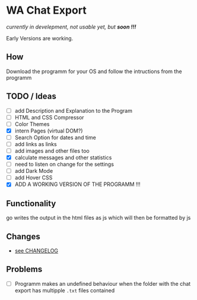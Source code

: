 # WA Chat Export

*currently in develepment, not usable yet, but **soon !!!***

Early Versions are working.

<!--
git tag v1.0.0 && git push origin v1.0.0
-->

## How

Download the programm for your OS and follow the intructions from the programm

## TODO / Ideas
- [ ] add Description and Explanation to the Program
- [ ] HTML and CSS Compressor
- [ ] Color Themes
- [X] intern Pages (virtual DOM?)
- [ ] Search Option for dates and time
- [ ] add links as links
- [ ] add images and other files too
- [x] calculate messages and other statistics
- [ ] need to listen on change for the settings
- [ ] add Dark Mode
- [ ] add Hover CSS
- [x] ADD A WORKING VERSION OF THE PROGRAMM !!!

## Functionality

go writes the output in the html files as js which will then
be formatted by js

## Changes
- [see CHANGELOG](/CHANGELOG.md)

## Problems
- [ ] Programm makes an undefined behaviour when the folder with the chat export
has multipple `.txt` files contained
